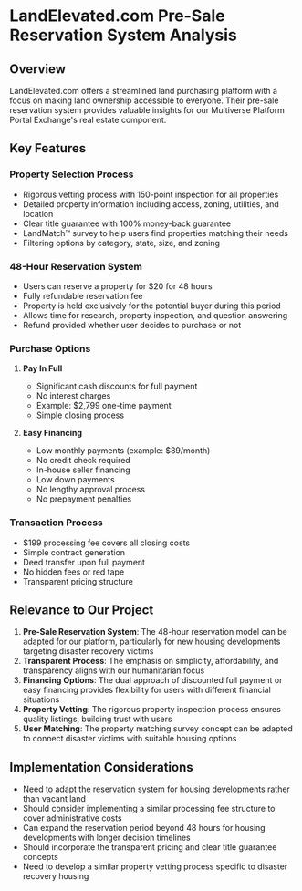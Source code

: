 # LandElevated.com Pre-Sale Reservation System Analysis

## Overview
LandElevated.com offers a streamlined land purchasing platform with a focus on making land ownership accessible to everyone. Their pre-sale reservation system provides valuable insights for our Multiverse Platform Portal Exchange's real estate component.

## Key Features

### Property Selection Process
- Rigorous vetting process with 150-point inspection for all properties
- Detailed property information including access, zoning, utilities, and location
- Clear title guarantee with 100% money-back guarantee
- LandMatch™ survey to help users find properties matching their needs
- Filtering options by category, state, size, and zoning

### 48-Hour Reservation System
- Users can reserve a property for $20 for 48 hours
- Fully refundable reservation fee
- Property is held exclusively for the potential buyer during this period
- Allows time for research, property inspection, and question answering
- Refund provided whether user decides to purchase or not

### Purchase Options
1. **Pay In Full**
   - Significant cash discounts for full payment
   - No interest charges
   - Example: $2,799 one-time payment
   - Simple closing process

2. **Easy Financing**
   - Low monthly payments (example: $89/month)
   - No credit check required
   - In-house seller financing
   - Low down payments
   - No lengthy approval process
   - No prepayment penalties

### Transaction Process
- $199 processing fee covers all closing costs
- Simple contract generation
- Deed transfer upon full payment
- No hidden fees or red tape
- Transparent pricing structure

## Relevance to Our Project
1. **Pre-Sale Reservation System**: The 48-hour reservation model can be adapted for our platform, particularly for new housing developments targeting disaster recovery victims
2. **Transparent Process**: The emphasis on simplicity, affordability, and transparency aligns with our humanitarian focus
3. **Financing Options**: The dual approach of discounted full payment or easy financing provides flexibility for users with different financial situations
4. **Property Vetting**: The rigorous property inspection process ensures quality listings, building trust with users
5. **User Matching**: The property matching survey concept can be adapted to connect disaster victims with suitable housing options

## Implementation Considerations
- Need to adapt the reservation system for housing developments rather than vacant land
- Should consider implementing a similar processing fee structure to cover administrative costs
- Can expand the reservation period beyond 48 hours for housing developments with longer decision timelines
- Should incorporate the transparent pricing and clear title guarantee concepts
- Need to develop a similar property vetting process specific to disaster recovery housing
